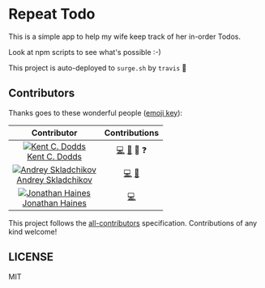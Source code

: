 # Repeat Todo

This is a simple app to help my wife keep track of her in-order Todos.

Look at npm scripts to see what's possible :-)

This project is auto-deployed to `surge.sh` by `travis` 🎉

## Contributors

Thanks goes to these wonderful people ([emoji key](https://github.com/kentcdodds/all-contributors#emoji-key)):

Contributor | Contributions
:---: | :---:
[![Kent C. Dodds](https://avatars1.githubusercontent.com/u/1500684?s=130)<br />Kent C. Dodds](http://kentcdodds.com) | [💻](https://github.com/kentcdodds/repeat-todo/commits?author=kentcdodds) [📖](https://github.com/kentcdodds/repeat-todo/commits?author=kentcdodds) 👀 ❓
[![Andrey Skladchikov](https://avatars3.githubusercontent.com/u/4318513?s=130)<br />Andrey Skladchikov](https://github.com/huston007) | [💻](https://github.com/kentcdodds/repeat-todo/commits?author=huston007) [📖](https://github.com/kentcdodds/repeat-todo/commits?author=huston007)
[![Jonathan Haines](https://avatars3.githubusercontent.com/u/1351912?s=130)<br />Jonathan Haines](https://github.com/barrythepenguin) | [💻](https://github.com/kentcdodds/repeat-todo/commits?author=barrythepenguin)

This project follows the [all-contributors](https://github.com/kentcdodds/all-contributors) specification.
Contributions of any kind welcome!

## LICENSE

MIT

